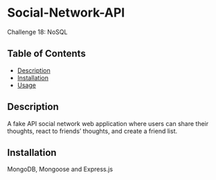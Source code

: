 # Social-Network-API

Challenge 18: NoSQL

## Table of Contents

- [Description](#description)
- [Installation](#installation)
- [Usage](#usage)

## Description

A fake API social network web application where users can share their thoughts, react to friends’ thoughts, and create a friend list.

## Installation

MongoDB, Mongoose and Express.js
